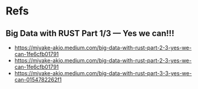 # Refs

## Big Data with RUST Part 1/3 — Yes we can!!!
- https://miyake-akio.medium.com/big-data-with-rust-part-2-3-yes-we-can-1fe6cfb01791
- https://miyake-akio.medium.com/big-data-with-rust-part-2-3-yes-we-can-1fe6cfb01791
- https://miyake-akio.medium.com/big-data-with-rust-part-3-3-yes-we-can-0154782262f1

